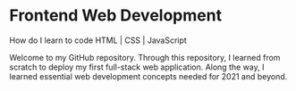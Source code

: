 # Frontend Web Development
How do I learn to code HTML | CSS | JavaScript

Welcome to my GitHub repository. Through this repository, I learned from scratch to deploy my first full-stack web application. Along the way, I learned essential web development concepts needed for 2021 and beyond.